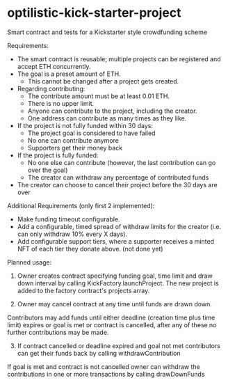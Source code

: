 # optilistic-kick-starter-project
Smart contract and tests for a Kickstarter style crowdfunding scheme

Requirements:

- The smart contract is reusable; multiple projects can be registered and accept ETH concurrently.
- The goal is a preset amount of ETH.
  - This cannot be changed after a project gets created.
- Regarding contributing:
  - The contribute amount must be at least 0.01 ETH.
  - There is no upper limit.
  - Anyone can contribute to the project, including the creator.
  - One address can contribute as many times as they like.
- If the project is not fully funded within 30 days:
  - The project goal is considered to have failed
  - No one can contribute anymore
  - Supporters get their money back
- If the project is fully funded:
  - No one else can contribute (however, the last contribution can go over the goal)
  - The creator can withdraw any percentage of contributed funds
- The creator can choose to cancel their project before the 30 days are over

Additional Requirements (only first 2 implemented):

- Make funding timeout configurable.
- Add a configurable, timed spread of withdraw limits for the creator (i.e. can only withdraw 10% every X days).
- Add configurable support tiers, where a supporter receives a minted NFT of each tier they donate above. (not done yet)

Planned usage:

1. Owner creates contract specifying funding goal, time limit and draw down interval by calling KickFactory.launchProject. 
The new project is added to the factory contract's projects array.

2. Owner may cancel contract at any time until funds are drawn down.

Contributors may add funds until either deadline (creation time plus time limit) expires or goal is met or contract is cancelled, after any of these no further contributions may be made.

3. If contract cancelled or deadline expired and goal not met contributors can get their funds back by calling withdrawContribution

If goal is met and contract is not cancelled owner can withdraw the contributions in one or more transactions by calling drawDownFunds
